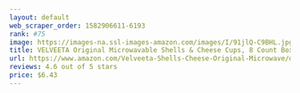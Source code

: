 ```yaml
---
layout: default 
﻿web_scraper_order: 1582906611-6193
rank: #75
image: https://images-na.ssl-images-amazon.com/images/I/91jlQ-C9BHL.jpg
title: VELVEETA Original Microwavable Shells & Cheese Cups, 8 Count Box | Single Serving Cups with…
url: https://www.amazon.com/Velveeta-Shells-Cheese-Original-Microwave/dp/B00WI0T5AQ/ref=zg_mw_grocery_75?_encoding=UTF8&psc=1&refRID=XTVGWZMF6K6B536217C1
reviews: 4.6 out of 5 stars
price: $6.43 
---
```

